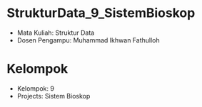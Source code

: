 # StrukturData_9_SistemBioskop
- Mata Kuliah: Struktur Data
- Dosen Pengampu: Muhammad Ikhwan Fathulloh
# Kelompok
- Kelompok: 9
- Projects: Sistem Bioskop

